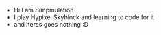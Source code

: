 - Hi I am Simpmulation
- I play Hypixel Skyblock and learning to code for it
- and heres goes nothing :D

<!---
Simpmulation/Simpmulation is a ✨ special ✨ repository because its `README.md` (this file) appears on your GitHub profile.
You can click the Preview link to take a look at your changes.
--->
